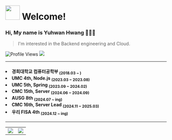 <h1><img src="https://noticon-static.tammolo.com/dgggcrkxq/image/upload/v1687571586/noticon/ov1wkggjcf5hqwysxgbv.gif" width="45"/> Welcome! </h1>

### Hi, My name is Yuhwan Hwang 👨🏻‍💻

> I'm interested in the Backend engineering and Cloud.

<div align=left>
  <img src="https://komarev.com/ghpvc/?username=yxhwxn&color=blueviolet" alt="Profile Views"/>
  <img src="http://mazassumnida.wtf/api/mini/generate_badge?boj="/>&nbsp
</div>

---

<h4 align=left>
<li>경희대학교 컴퓨터공학부 <sub>(2018.03 ~ )</sub></li>
<li>UMC 4th, Node.js <sub>(2023.03 ~ 2023.08)</sub></li>
<li>UMC 5th, Spring <sub>(2023.09 ~ 2024.02)</sub></li>
<li>CMC 15th, Server <sub>(2024.06 ~ 2024.09)</sub></li>
<li>AUSG 8th <sub>(2024.07 ~ ing)</sub></li>
<li>CMC 16th, Server Lead <sub>(2024.11 ~ 2025.03)</sub></li>
<li>우리 FISA 4th <sub>(2024.12 ~ ing)</sub></li>
</h4>

---

<table>
  <tr>
    <td><img src="http://github-profile-summary-cards.vercel.app/api/cards/profile-details?username=yxhwxn&theme=swift" /></td>
    <td><img src="http://github-profile-summary-cards.vercel.app/api/cards/most-commit-language?username=yxhwxn&theme=swift" /></td>
  </tr>
</table>
